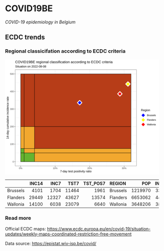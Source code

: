 
# COVID19BE

*COVID-19 epidemiology in Belgium*

## ECDC trends

### Regional classicifation according to ECDC criteria

![](COVID9BE-ecdc-trend.png)

|          | INC14 |  INC7 |  TST7 | TST\_POS7 | REGION   |     POP | INC14\_RT |       PR7 |          GR |
| :------- | ----: | ----: | ----: | --------: | :------- | ------: | --------: | --------: | ----------: |
| Brussels |  4101 |  1704 | 11464 |      1961 | Brussels | 1219970 |  336.1558 | 0.1710572 | \-0.2891114 |
| Flanders | 29449 | 12327 | 43627 |     13574 | Flanders | 6653062 |  442.6383 | 0.3111376 | \-0.2800491 |
| Wallonia | 14100 |  6038 | 23079 |      6640 | Wallonia | 3648206 |  386.4913 | 0.2877074 | \-0.2510543 |

### Read more

Official ECDC maps:
<https://www.ecdc.europa.eu/en/covid-19/situation-updates/weekly-maps-coordinated-restriction-free-movement>

Data source: <https://epistat.wiv-isp.be/covid/>
